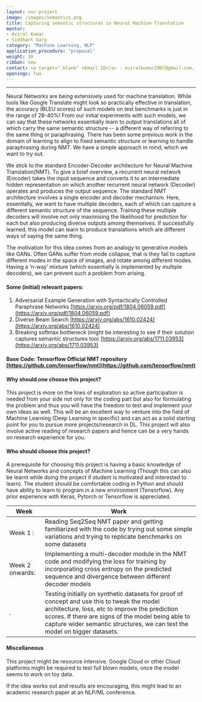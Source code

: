 ```yaml
---
layout: soc-project
image: /images/semantics.png
title: Capturing semantic structures in Neural Machine Translation
mentor: 
- Aviral Kumar
- Siddhant Garg
category: "Machine Learning, NLP"
application_procedure: "proposal"
weight: 30
ribbon: new
contact: <a target="_blank" >Email ID</a> - aviralkumar2907@gmail.com, sid7954@gmail.com
openings: Two
---
```


---

Neural Networks are being extensively used for machine translation. While tools like Google Translate might look so practically effective in translation, the accuracy (BLEU scores) of such models on test benchmarks is just in the range of 28-40%! From our initial experiments with such models, we can say that these networks essentially learn to output translations all of which carry the same semantic structure -- a different way of referring to the same thing or paraphrasing. There has been some previous work in the domain of learning to align to fixed semantic structure or learning to handle paraphrasing during NMT. We have a simple approach in mind, which we want to try out.

<!--break-->

We stick to the standard Encoder-Decoder architecture for Neural Machine Translation(NMT). To give a brief overview, a recurrent neural network (Encoder) takes the input sequence and converts it to an intermediate hidden representation on which another recurrent neural network (Decoder) operates and produces the output sequence. The standard NMT architecture involves a single encoder and decoder mechanism. Here, essentially, we want to have multiple decoders, each of which can capture a different semantic structure of the sequence. Training these multiple decoders will involve not only maximising the likelihood for prediction for each but also producing diverse outputs among themselves. If successfully learned, this model can learn to produce translations which are different ways of saying the same thing. 

<!--break-->

The motivation for this idea comes from an analogy to generative models like GANs. Often GANs suffer from mode collapse, that is they fail to capture different modes in the space of images, and rotate among different modes. Having a ‘n-way’ mixture (which essentially is implemented by multiple decoders), we can prevent such a problem from arising.

<!--break-->

#### Some (initial) relevant papers:
1. Adversarial Example Generation with Syntactically Controlled Paraphrase Networks [https://arxiv.org/pdf/1804.06059.pdf](https://arxiv.org/pdf/1804.06059.pdf)
2. Diverse Beam Search [https://arxiv.org/abs/1610.02424](https://arxiv.org/abs/1610.02424)
3. Breaking softmax bottleneck (might be interesting to see if their solution captures semantic structures too)  [https://arxiv.org/abs/1711.03953](https://arxiv.org/abs/1711.03953)

<!--break-->
#### Base Code: Tensorflow Official NMT repository  [https://github.com/tensorflow/nmt](https://github.com/tensorflow/nmt)
<!--break-->

#### Why should one choose this project?
This project is more on the lines of exploration so active participation is needed from your side not only for the coding part but also for formulating the problem and thus you will have the freedom to test and implement your own ideas as well. This will be an excellent way to venture into the field of Machine Learning (Deep Learning in specific) and can act as a solid starting point for you to pursue more projects/research in DL. This project will also involve active reading of research papers and hence can be a very hands on research experience for you.
<!--break-->

#### Who should choose this project?
A prerequisite for choosing this project is having a basic knowledge of Neural Networks and concepts of Machine Learning (Though this can also be learnt while doing the project if student is motivated and interested to learn). The student should be comfortable coding in Python and should have ability to learn to program in a new environment (Tensorflow). Any prior experience with Keras, Pytorch or Tensorflow is appreciated. 
<!--break-->

Week | Work
--- | ---
Week 1 :    |Reading Seq2Seq NMT paper and getting familiarized with the code by trying out some simple variations and trying to replicate benchmarks on some datasets
Week 2 onwards:    |Implementing a multi-decoder module in the NMT code and modifying the loss for training by incorporating cross entropy on the predicted sequence and divergence between different decoder models
 .|Testing initially on synthetic datasets for proof of concept and use this to tweak the model architecture, loss, etc to improve the prediction scores. If there are signs of the model being able to capture wider semantic structures, we can test the model on bigger datasets.


<!--break-->
#### Miscellaneous
This project might be resource intensive. Google Cloud or other Cloud platforms might be required to test full blown models, once the model seems to work on toy data.

<!--break-->
If the idea works out and results are encouraging, this might lead to an academic research paper at an NLP/ML conference. 
